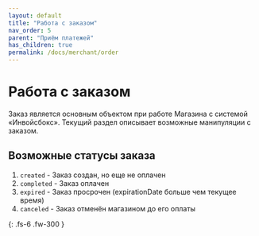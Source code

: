 ```yaml
---
layout: default
title: "Работа с заказом"
nav_order: 5
parent: "Приём платежей"
has_children: true
permalink: /docs/merchant/order
---
```


# Работа с заказом

Заказ является основным объектом при работе Магазина с системой &laquo;Инвойсбокс&raquo;.
Текущий раздел описывает возможные манипуляции с заказом.

## Возможные статусы заказа

1. `created` - Заказ создан, но еще не оплачен
2. `completed` - Заказ оплачен
3. `expired` - Заказ просрочен (expirationDate больше чем текущее время)
4. `canceled` - Заказ отменён магазином до его оплаты


{: .fs-6 .fw-300 }
